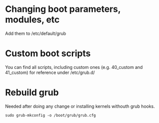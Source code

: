# Changing boot parameters, modules, etc
Add them to /etc/default/grub

# Custom boot scripts
You can find all scripts, including custom ones (e.g. 40_custom and 41_custom) for
reference under /etc/grub.d/

# Rebuild grub
Needed after doing any change or installing kernels withouth grub hooks.

```
sudo grub-mkconfig -o /boot/grub/grub.cfg
```
